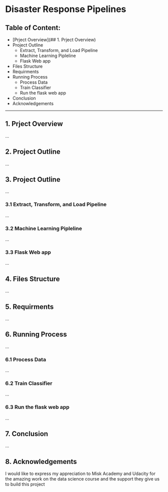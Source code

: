 # Disaster Response Pipelines

## Table of Content:
* [Prject Overview](## 1. Prject Overview)
* Project Outline
  * Extract, Transform, and Load Pipeline 
  * Machine Learning Pipleline 
  * Flask Web app
* Files Structure
* Requirments
* Running Process
  * Process Data
  * Train Classifier 
  * Run the flask web app
* Conclusion
* Acknowledgements

***

## 1. Prject Overview
...

## 2. Project Outline
...

## 3. Project Outline
...
### 3.1 Extract, Transform, and Load Pipeline 
...
### 3.2 Machine Learning Pipleline 
...
### 3.3 Flask Web app
...

## 4. Files Structure
...

## 5. Requirments
...

## 6. Running Process
...

### 6.1 Process Data
...

### 6.2 Train Classifier 
...

### 6.3 Run the flask web app
...

## 7. Conclusion
...

## 8. Acknowledgements
I would like to express my appreciation to Misk Academy and Udacity for the amazing work on the data science course and the support they give us to build this project
